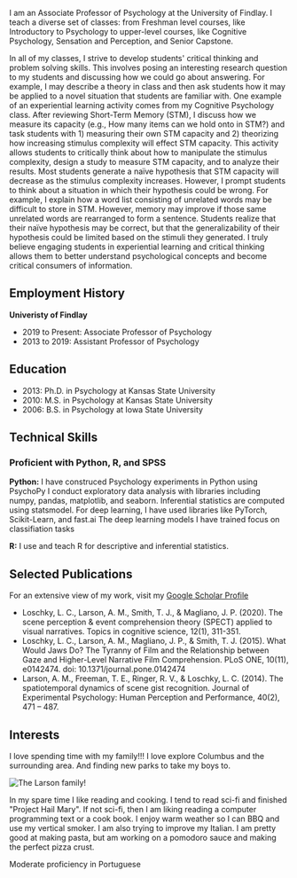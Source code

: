 I am an Associate Professor of Psychology at the University of Findlay.  I teach a diverse set of classes: from Freshman level courses, like Introductory to Psychology to upper-level courses, like Cognitive Psychology, Sensation and Perception, and Senior Capstone.  

In all of my classes, I strive to develop students' critical thinking and problem solving skills.  This involves posing an interesting research question to my students and discussing how we could go about answering.  For example, I may describe a theory in class and then ask students how it may be applied to a novel situation that students are familiar with.  One example of an experiential learning activity comes from my Cognitive Psychology class.  After reviewing Short-Term Memory (STM), I discuss how we measure its capacity (e.g., How many items can we hold onto in STM?) and task students with 1) measuring their own STM capacity and 2) theorizing how increasing stimulus complexity will effect STM capacity.  This activity allows students to critically think about how to manipulate the stimulus complexity, design a study to measure STM capacity, and to analyze their results.  Most students generate a naïve hypothesis that STM capacity will decrease as the stimulus complexity increases.  However, I prompt students to think about a situation in which their hypothesis could be wrong.  For example, I explain how a word list consisting of unrelated words may be difficult to store in STM.  However, memory may improve if those same unrelated words are rearranged to form a sentence.  Students realize that their naïve hypothesis may be correct, but that the generalizability of their hypothesis could be limited based on the stimuli they generated.  I truly believe engaging students in experiential learning and critical thinking allows them to better understand psychological concepts and become critical consumers of information.  



## Employment History
**Univeristy of Findlay**
- 2019 to Present: Associate Professor of Psychology
- 2013 to 2019: Assistant Professor of Psychology
  
## Education
- 2013: Ph.D. in Psychology at Kansas State University
- 2010: M.S. in Psychology at Kansas State University
- 2006: B.S. in Psychology at Iowa State University
  
## Technical Skills
### Proficient with Python, R, and SPSS

**Python:** 
I have construced Psychology experiments in Python using PsychoPy
I conduct exploratory data analysis with libraries including numpy, pandas, matplotlib, and seaborn.  Inferential statistics are computed using statsmodel.  For deep learning, I have used libraries like PyTorch, Scikit-Learn, and fast.ai
The deep learning models I have trained focus on classifiation tasks

**R:** 
I use and teach R for descriptive and inferential statistics.
 
## Selected Publications
For an extensive view of my work, visit my [Google Scholar Profile](https://scholar.google.com/citations?hl=en&user=NJPdoTAAAAAJ&view_op=list_works&sortby=pubdate)
- Loschky, L. C., Larson, A. M., Smith, T. J., & Magliano, J. P. (2020). The scene perception & event comprehension theory (SPECT) applied to visual narratives. Topics in cognitive science, 12(1), 311-351.
- Loschky, L. C., Larson, A. M., Magliano, J. P., & Smith, T. J. (2015). What Would Jaws Do? The Tyranny of Film and the Relationship between Gaze and Higher-Level Narrative Film Comprehension. PLoS ONE, 10(11), e0142474. doi: 10.1371/journal.pone.0142474
- Larson, A. M., Freeman, T. E., Ringer, R. V., & Loschky, L. C. (2014). The spatiotemporal dynamics of scene gist recognition. Journal of Experimental Psychology: Human Perception and Performance, 40(2), 471 – 487.


## Interests
I love spending time with my family!!!  I love explore Columbus and the surrounding area.  And finding new parks to take my boys to. 
 
![The Larson family!](/theme/img/family.jpg)

In my spare time I like reading and cooking.  I tend to read sci-fi and finished "Project Hail Mary".  If not sci-fi, then I am liking reading a computer programming text or a cook book.  I enjoy warm weather so I can BBQ and use my vertical smoker.  I am also trying to improve my Italian.  I am pretty good at making pasta, but am working on a pomodoro sauce and making the perfect pizza crust.  

Moderate proficiency in Portuguese

